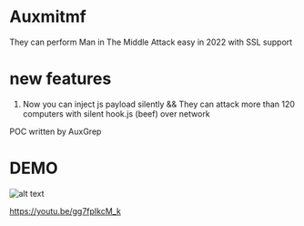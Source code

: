 # Auxmitmf
 They can perform Man in The Middle Attack easy in 2022 with SSL support

# new features
1. Now you can inject js payload silently && They can attack more than 120 computers with silent hook.js (beef) over network

POC written by AuxGrep
# DEMO

![alt text](https://cdn.discordapp.com/attachments/951235506363047976/980445989414535248/sc.png)

https://youtu.be/gg7fpIkcM_k
